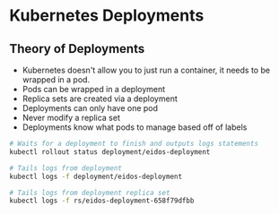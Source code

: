 # Kubernetes Deployments

## Theory of Deployments

* Kubernetes doesn't allow you to just run a container, it needs to be wrapped in a pod.
* Pods can be wrapped in a deployment
* Replica sets are created via a deployment
* Deployments can only have one pod
* Never modify a replica set
* Deployments know what pods to manage based off of labels

```bash
# Waits for a deployment to finish and outputs logs statements
kubectl rollout status deployment/eidos-deployment

# Tails logs from deployment
kubectl logs -f deployment/eidos-deployment

# Tails logs from deployment replica set
kubectl logs -f rs/eidos-deployment-658f79dfbb
```